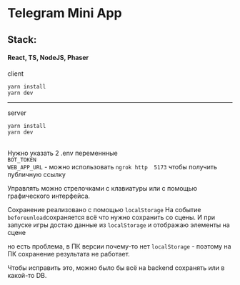 # Telegram Mini App

## Stack:

#### React, TS, NodeJS, Phaser

client

`yarn install`\
`yarn dev`

---

server

`yarn install`\
`yarn dev`

\
Нужно указать 2 .env переменнные \
`BOT_TOKEN` \
`WEB_APP_URL` - можно использовать `ngrok http  5173` чтобы получить публичную ссылку

Управлять можно стрелочками с клавиатуры или с помощью графического интерфейса.

Сохранение реализовано с помощью `localStorage`
На событие `beforeunload`сохраняется всё что нужно сохранить со сцены.
И при запуске игры достаю данные из  `localStorage` и отображаю элементы на сцене 

но есть проблема, в ПК версии почему-то нет `localStorage` - поэтому на ПК сохранение результата не работает.

Чтобы исправить это, можно было бы всё на backend сохранять или в какой-то DB.

